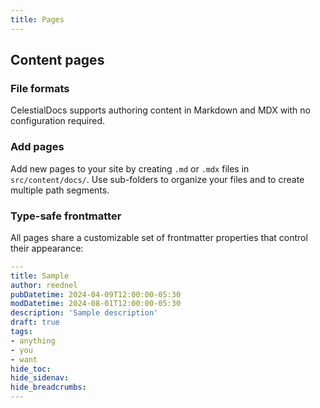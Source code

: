 ```yaml
---
title: Pages
---
```


## Content pages

### File formats

CelestialDocs supports authoring content in Markdown and MDX with no configuration required. 

### Add pages

Add new pages to your site by creating `.md` or `.mdx` files in `src/content/docs/`. Use sub-folders to organize your files and to create multiple path segments.

### Type-safe frontmatter

All pages share a customizable set of frontmatter properties that control their appearance:

```yaml
---
title: Sample
author: reednel
pubDatetime: 2024-04-09T12:00:00-05:30
modDatetime: 2024-08-01T12:00:00-05:30 
description: 'Sample description'
draft: true
tags:
- anything
- you
- want
hide_toc: 
hide_sidenav: 
hide_breadcrumbs: 
---
```
